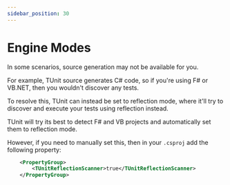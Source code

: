 ```yaml
---
sidebar_position: 30
---
```


# Engine Modes

In some scenarios, source generation may not be available for you.

For example, TUnit source generates C# code, so if you're using F# or VB.NET, then you wouldn't discover any tests.

To resolve this, TUnit can instead be set to reflection mode, where it'll try to discover and execute your tests using reflection instead.

TUnit will try its best to detect F# and VB projects and automatically set them to reflection mode.

However, if you need to manually set this, then in your `.csproj` add the following property:

```xml
    <PropertyGroup>
        <TUnitReflectionScanner>true</TUnitReflectionScanner>
    </PropertyGroup>
```
